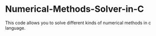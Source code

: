 # Numerical-Methods-Solver-in-C
This code allows you to solve different kinds of numerical methods in c language.
